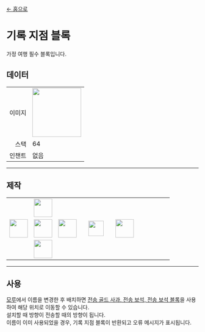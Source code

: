 [← 홈으로](../)
# 기록 지점 블록
가정 여행 필수 블록입니다.

## 데이터
<table>
    <tr><td align="end">이미지</td><td><img src="https://i.imgur.com/nXnGzsw.png" width="128"/></td></tr>
    <tr><td align="end">스택</td><td>64</td></tr>
    <tr><td align="end">인챈트</td><td>없음</td></tr>
</table>

---

## 제작
<table>
    <tr><td></td><td><img src="https://i.imgur.com/wkLqvqi.png" width="48"/></td><td></td><td colspan="3"></td></tr>
    <tr><td><img src="https://i.imgur.com/wkLqvqi.png" width="48"/></td><td><img src="https://i.imgur.com/fWIUn4F.png" width="48"/></td><td><img src="https://i.imgur.com/wkLqvqi.png" width="48"/></td><td width="70" align="center"><img src="https://i.imgur.com/VE0KqIE.png" width="40"/></td><td><img src="https://i.imgur.com/nXnGzsw.png" width="48"/></td><td width="70"></td></tr>
    <tr><td></td><td><img src="https://i.imgur.com/wkLqvqi.png" width="48"/></td><td></td><td colspan="3"></td></tr>
</table>

---

## 사용
[모루](https://minecraft.fandom.com/ko/wiki/모루)에서 이름을 변경한 후 배치하면 [전송 골드 사과, 전송 보석, 전송 보석 블록](transfer.md)을 사용하여 해당 위치로 이동할 수 있습니다.  
설치할 때 방향이 전송할 때의 방향이 됩니다.  
이름이 이미 사용되었을 경우, 기록 지점 블록이 반환되고 오류 메시지가 표시됩니다.
